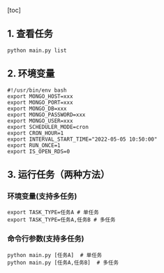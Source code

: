 [toc]

## 1. 查看任务
```shell
python main.py list
```

## 2. 环境变量
```shell
#!/usr/bin/env bash
export MONGO_HOST=xxx
export MONGO_PORT=xxx
export MONGO_DB=xxx
export MONGO_PASSWORD=xxx
export MONGO_USER=xxx
export SCHEDULER_MODE=cron
export CRON_HOUR=1
export INTERVAL_START_TIME="2022-05-05 10:50:00"
export RUN_ONCE=1
export IS_OPEN_RDS=0
```

## 3. 运行任务（两种方法）
### 环境变量(支持多任务)
```shell
export TASK_TYPE=任务A # 单任务
export TASK_TYPE=任务A,任务B # 多任务
```

### 命令行参数(支持多任务)
```shell
python main.py [任务A]  # 单任务
python main.py [任务A,任务B]  # 多任务
```

